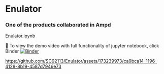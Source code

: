 # Enulator
### One of the products collaborated in Ampd

Enulator.ipynb

👀 To view the demo video with full functionality of jupyter notebook, click Binder
[![Binder](https://mybinder.org/badge_logo.svg)](https://mybinder.org/v2/gh/SC92113/Enulator/HEAD)

https://github.com/SC92113/Enulator/assets/173239973/ca9bca14-1196-4128-8b19-4587d7946e73

